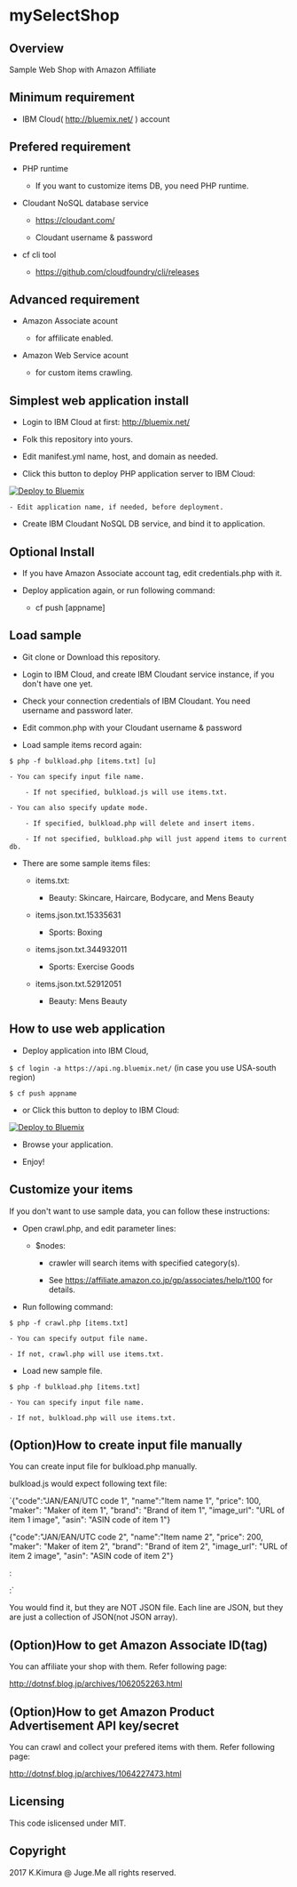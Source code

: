 # mySelectShop

## Overview

Sample Web Shop with Amazon Affiliate

## Minimum requirement

- IBM Cloud( http://bluemix.net/ ) account

## Prefered requirement

- PHP runtime

    - If you want to customize items DB, you need PHP runtime.

- Cloudant NoSQL database service

    - https://cloudant.com/

    - Cloudant username & password

- cf cli tool

    - https://github.com/cloudfoundry/cli/releases


## Advanced requirement

- Amazon Associate acount

    - for affilicate enabled.

- Amazon Web Service acount

    - for custom items crawling.

## Simplest web application install

- Login to IBM Cloud at first: http://bluemix.net/

- Folk this repository into yours.

- Edit manifest.yml name, host, and domain as needed.

- Click this button to deploy PHP application server to IBM Cloud:

[![Deploy to Bluemix](https://bluemix.net/deploy/button.png)](https://bluemix.net/deploy?repository=https://github.com/dotnsf/mySelectShop)

    - Edit application name, if needed, before deployment.

- Create IBM Cloudant NoSQL DB service, and bind it to application.

## Optional Install

- If you have Amazon Associate account tag, edit credentials.php with it.

- Deploy application again, or run following command:

    - cf push [appname]

## Load sample

- Git clone or Download this repository.

- Login to IBM Cloud, and create IBM Cloudant service instance, if you don't have one yet.

- Check your connection credentials of IBM Cloudant. You need username and password later.

- Edit common.php with your Cloudant username & password

- Load sample items record again:

`$ php -f bulkload.php [items.txt] [u]`

    - You can specify input file name.

        - If not specified, bulkload.js will use items.txt.

    - You can also specify update mode.

        - If specified, bulkload.php will delete and insert items.

        - If not specified, bulkload.php will just append items to current db.

- There are some sample items files:

    - items.txt:

        * Beauty: Skincare, Haircare, Bodycare, and Mens Beauty

    - items.json.txt.15335631

        * Sports: Boxing

    - items.json.txt.344932011

        * Sports: Exercise Goods

    - items.json.txt.52912051

        * Beauty: Mens Beauty


## How to use web application

- Deploy application into IBM Cloud,

`$ cf login -a https://api.ng.bluemix.net/` (in case you use USA-south region)

`$ cf push appname`

- or Click this button to deploy to IBM Cloud:

[![Deploy to Bluemix](https://bluemix.net/deploy/button.png)](https://bluemix.net/deploy?repository=https://github.com/dotnsf/mySelectShop)


- Browse your application.

- Enjoy!


## Customize your items

If you don't want to use sample data, you can follow these instructions:

- Open crawl.php, and edit parameter lines:

    - $nodes:

        * crawler will search items with specified category(s).

        * See https://affiliate.amazon.co.jp/gp/associates/help/t100 for details.

- Run following command:

`$ php -f crawl.php [items.txt]`

    - You can specify output file name.

    - If not, crawl.php will use items.txt.

- Load new sample file.

`$ php -f bulkload.php [items.txt]`

    - You can specify input file name.

    - If not, bulkload.php will use items.txt.

## (Option)How to create input file manually

You can create input file for bulkload.php manually.

bulkload.js would expect following text file:

`{"code":"JAN/EAN/UTC code 1", "name":"Item name 1", "price": 100, "maker": "Maker of item 1", "brand": "Brand of item 1", "image_url": "URL of item 1 image", "asin": "ASIN code of item 1"}

{"code":"JAN/EAN/UTC code 2", "name":"Item name 2", "price": 200, "maker": "Maker of item 2", "brand": "Brand of item 2", "image_url": "URL of item 2 image", "asin": "ASIN code of item 2"}

  :

  :`

You would find it, but they are NOT JSON file. Each line are JSON, but they are just a collection of JSON(not JSON array).


## (Option)How to get Amazon Associate ID(tag)

You can affiliate your shop with them. Refer following page:

http://dotnsf.blog.jp/archives/1062052263.html

## (Option)How to get Amazon Product Advertisement API key/secret

You can crawl and collect your prefered items with them. Refer following page:

http://dotnsf.blog.jp/archives/1064227473.html

## Licensing

This code islicensed under MIT.


## Copyright

2017 K.Kimura @ Juge.Me all rights reserved.
